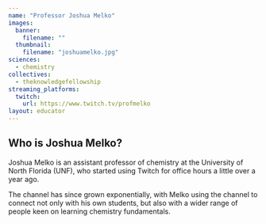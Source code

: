 ```yaml
---
name: "Professor Joshua Melko"
images:
  banner:
    filename: ""
  thumbnail:
    filename: "joshuamelko.jpg"
sciences:
  - chemistry
collectives:
  - theknowledgefellowship
streaming_platforms:
  twitch:
    url: https://www.twitch.tv/profmelko
layout: educator
---
```

## Who is Joshua Melko?

Joshua Melko is an assistant professor of chemistry at the University of North Florida (UNF), who started using Twitch for office hours a little over a year ago.

The channel has since grown exponentially, with Melko using the channel to connect not only with his own students, but also with a wider range of people keen on learning chemistry fundamentals.

